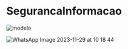 # SegurancaInformacao



![modelo](https://github.com/diiegobsilva/SegurancaInformacao/assets/88494278/0989322c-478b-4cb6-af49-2cdd0c86e02c)



![WhatsApp Image 2023-11-29 at 10 18 44](https://github.com/diiegobsilva/SegurancaInformacao/assets/88494278/e1eac972-8c82-42e3-9cac-aeaf51d068ed)

